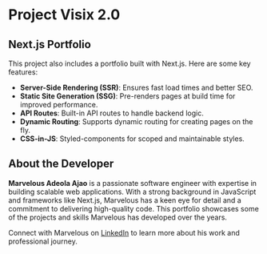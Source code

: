 # Project Visix 2.0


## Next.js Portfolio

This project also includes a portfolio built with Next.js. Here are some key features:

- **Server-Side Rendering (SSR)**: Ensures fast load times and better SEO.
- **Static Site Generation (SSG)**: Pre-renders pages at build time for improved performance.
- **API Routes**: Built-in API routes to handle backend logic.
- **Dynamic Routing**: Supports dynamic routing for creating pages on the fly.
- **CSS-in-JS**: Styled-components for scoped and maintainable styles.


## About the Developer

**Marvelous Adeola Ajao** is a passionate software engineer with expertise in building scalable web applications. With a strong background in JavaScript and frameworks like Next.js, Marvelous has a keen eye for detail and a commitment to delivering high-quality code. This portfolio showcases some of the projects and skills Marvelous has developed over the years.

Connect with Marvelous on [LinkedIn](https://www.linkedin.com/in/marvelous-ajao) to learn more about his work and professional journey.
